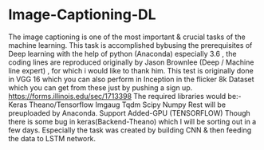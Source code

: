 # Image-Captioning-DL
The image captioning is one of the most important & crucial tasks of the machine learning. This task is accomplished bybusing the prerequisites of Deep learning with the help of python (Anaconda) especially 3.6 , the coding lines are reproduced originally by Jason Brownlee (Deep / Machine line expert) , for which i would like to thank him. This test is originally done in VGG 16 which you can also perform in Inception in the flicker 8k Dataset which you can get from these just by pushing a sign up.
https://forms.illinois.edu/sec/1713398
The required libraries would be:-
Keras 
Theano/Tensorflow
Imgaug
Tqdm
Scipy
Numpy
Rest will be preuploaded by Anaconda.
Support Added-GPU (TENSORFLOW)
Though there is some bug in keras(Backend-Theano) which I will be sorting out in a few days.
Especially the task was created by building CNN & then feeding the data to LSTM network.

